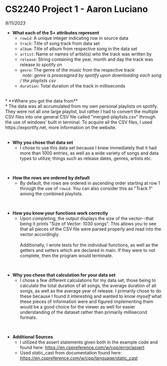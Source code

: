 # CS2240 Project 1 - Aaron Luciano
*9/11/2023*

* **What each of the 5+ attributes represent**<br />
  * `rowid`: A unique integer indicating row in source data<br />
  *  `track`: Title of song track from data set<br />
  *  `album`: Title of album from respective song in the data set<br />
  *  `artist`: Name or names of artist(s) who the track was written by<br />
  *  `release`: String containing the year, month and day the track was release to spotify on<br />
  *  `genre`: The genre of the music from the respective track<br /> &nbsp;&nbsp;*note: genre is preassigned by spotify 
upon downloading each song / the playlists csv*<br />
  *  `duration`: Total duration of the track in milliseconds<br />
<br />
* **Where you got the data from**<br />
  * The data was all accumulated from my own personal playlists on spotify. They were not all one large playlist, 
but rather I had to convert the multiple CSV files into one general CSV file called "merged-playlists.csv" 
through the use of windows' built in terminal. To acquire all the CSV files, I used https://exportify.net, 
more information on the website.<br />
<br />

* **Why you chose that data set**<br />
  * I chose to use this data set because I knew immediately that it had more than 1000 entries, as well as a wide
variety of songs and data types to utilize; things such as release dates, genres, artists etc.<br />
<br />

* **How the rows are ordered by default**<br />
  * By default, the rows are ordered in ascending order starting at row 1 through the use of `rowid`. 
You can also consider this as "Track 1" among the combined playlists.<br />
<br />

* **How you know your functions work correctly**<br />
  * Upon completing, the output displays the size of the vector--that being it prints "Size of Vector: 1030 songs". 
This allows you to see that all pieces of the CSV file were parsed properly and read into the vector accordingly.
<br /><br />Additionally, I wrote tests for the individual functions, as well as the getters and setters which are 
declared in main. If they were to not complete, then the program would terminate.<br />
<br />

* **Why you chose that calculation for your data set**<br />
  * I chose a few different calculations for my data set, those being to calculate the total duration of all songs,
the average duration of all songs, as well as the average year of release. I primarily chose to do these because I
found it interesting and wanted to know *myself* what these pieces of information were and figured implementing them
would be a good choice for the viewer as well for easier understanding of the dataset rather than primarily millisecond
formats.<br />
<br />

* **Additional Sources**<br />
  * I utilized the assert statements given both in the example code and found here: https://en.cppreference.com/w/cpp/error/assert
  * Used static_cast from documentation found here: https://en.cppreference.com/w/cpp/language/static_cast

